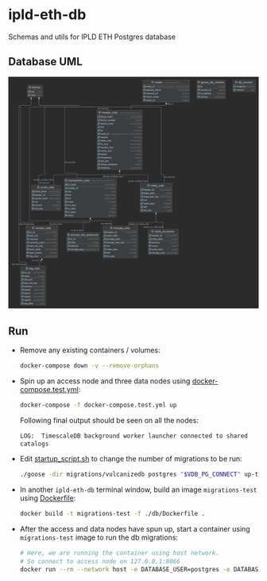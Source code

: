 # ipld-eth-db
Schemas and utils for IPLD ETH Postgres database

## Database UML
![](vulcanize_db.png)

## Run

* Remove any existing containers / volumes:

  ```bash
  docker-compose down -v --remove-orphans
  ```

* Spin up an access node and three data nodes using [docker-compose.test.yml](./docker-compose.test.yml):

  ```bash
  docker-compose -f docker-compose.test.yml up
  ```

  Following final output should be seen on all the nodes:

    ```
    LOG:  TimescaleDB background worker launcher connected to shared catalogs
    ```

* Edit [startup_script.sh](./scripts/startup_script.sh) to change the number of migrations to be run:

  ```bash
  ./goose -dir migrations/vulcanizedb postgres "$VDB_PG_CONNECT" up-to 21
  ```

* In another `ipld-eth-db` terminal window, build an image `migrations-test` using [Dockerfile](./db/Dockerfile):

  ```bash
  docker build -t migrations-test -f ./db/Dockerfile .
  ```

* After the access and data nodes have spun up, start a container using `migrations-test` image to run the db migrations:

  ```bash
  # Here, we are running the container using host network.
  # So connect to access node on 127.0.0.1:8066
  docker run --rm --network host -e DATABASE_USER=postgres -e DATABASE_PASSWORD=password -e DATABASE_HOSTNAME=127.0.0.1 -e DATABASE_PORT=8066 -e DATABASE_NAME=vulcanize_testing_v4 migrations-test
  ```
